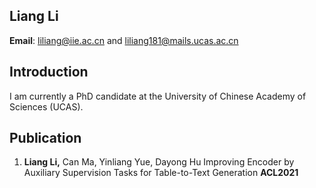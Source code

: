 ## Liang Li

**Email**: liliang@iie.ac.cn and liliang181@mails.ucas.ac.cn

## Introduction
I am currently a  PhD candidate at the University of Chinese Academy of Sciences (UCAS).

## Publication
1. **Liang Li,** Can Ma, Yinliang Yue, Dayong Hu Improving Encoder by Auxiliary Supervision Tasks for Table-to-Text Generation **ACL2021**

